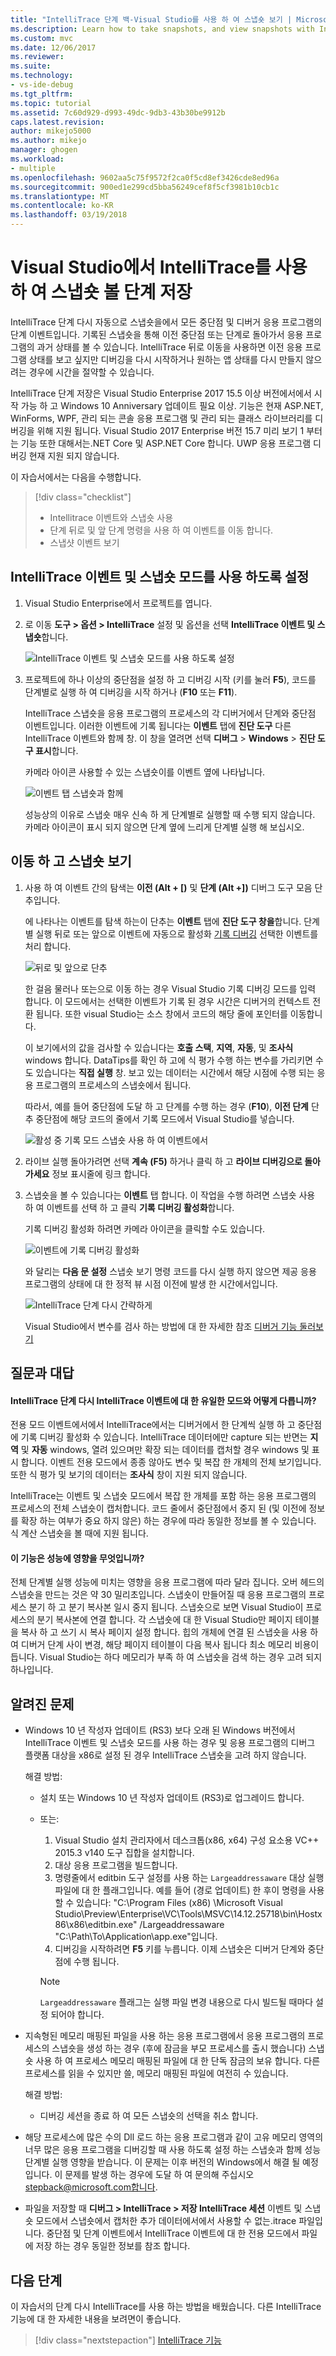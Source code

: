```yaml
---
title: "IntelliTrace 단계 백-Visual Studio를 사용 하 여 스냅숏 보기 | Microsoft Docs"
ms.description: Learn how to take snapshots, and view snapshots with IntelliTrace step-back
ms.custom: mvc
ms.date: 12/06/2017
ms.reviewer: 
ms.suite: 
ms.technology:
- vs-ide-debug
ms.tgt_pltfrm: 
ms.topic: tutorial
ms.assetid: 7c60d929-d993-49dc-9db3-43b30be9912b
caps.latest.revision: 
author: mikejo5000
ms.author: mikejo
manager: ghogen
ms.workload:
- multiple
ms.openlocfilehash: 9602aa5c75f9572f2ca0f5cd8ef3426cde8ed96a
ms.sourcegitcommit: 900ed1e299cd5bba56249cef8f5cf3981b10cb1c
ms.translationtype: MT
ms.contentlocale: ko-KR
ms.lasthandoff: 03/19/2018
---
```

# <a name="view-snapshots-using-intellitrace-step-back-in-visual-studio"></a>Visual Studio에서 IntelliTrace를 사용 하 여 스냅숏 볼 단계 저장

IntelliTrace 단계 다시 자동으로 스냅숏을에서 모든 중단점 및 디버거 응용 프로그램의 단계 이벤트입니다. 기록된 스냅숏을 통해 이전 중단점 또는 단계로 돌아가서 응용 프로그램의 과거 상태를 볼 수 있습니다. IntelliTrace 뒤로 이동을 사용하면 이전 응용 프로그램 상태를 보고 싶지만 디버깅을 다시 시작하거나 원하는 앱 상태를 다시 만들지 않으려는 경우에 시간을 절약할 수 있습니다.

IntelliTrace 단계 저장은 Visual Studio Enterprise 2017 15.5 이상 버전에서에서 시작 가능 하 고 Windows 10 Anniversary 업데이트 필요 이상. 기능은 현재 ASP.NET, WinForms, WPF, 관리 되는 콘솔 응용 프로그램 및 관리 되는 클래스 라이브러리를 디버깅을 위해 지원 됩니다. Visual Studio 2017 Enterprise 버전 15.7 미리 보기 1 부터는 기능 또한 대해서는.NET Core 및 ASP.NET Core 합니다. UWP 응용 프로그램 디버깅 현재 지원 되지 않습니다.

이 자습서에서는 다음을 수행합니다.

> [!div class="checklist"]
> * Intellitrace 이벤트와 스냅숏 사용
> * 단계 뒤로 및 앞 단계 명령을 사용 하 여 이벤트를 이동 합니다.
> * 스냅샷 이벤트 보기
  
## <a name="enable-intellitrace-events-and-snapshots-mode"></a>IntelliTrace 이벤트 및 스냅숏 모드를 사용 하도록 설정 

1. Visual Studio Enterprise에서 프로젝트를 엽니다.

1. 로 이동 **도구 > 옵션 > IntelliTrace** 설정 및 옵션을 선택 **IntelliTrace 이벤트 및 스냅숏**합니다. 

    ![IntelliTrace 이벤트 및 스냅숏 모드를 사용 하도록 설정](../debugger/media/intellitrace-enable-snapshots.png "IntelliTrace 이벤트를 사용 하도록 설정 및 스냅숏 모드")

1. 프로젝트에 하나 이상의 중단점을 설정 하 고 디버깅 시작 (키를 눌러 **F5**), 코드를 단계별로 실행 하 여 디버깅을 시작 하거나 (**F10** 또는 **F11**).

    IntelliTrace 스냅숏을 응용 프로그램의 프로세스의 각 디버거에서 단계와 중단점 이벤트입니다. 이러한 이벤트에 기록 됩니다는 **이벤트** 탭에 **진단 도구** 다른 IntelliTrace 이벤트와 함께 창. 이 창을 열려면 선택 **디버그** > **Windows** > **진단 도구 표시**합니다.

    카메라 아이콘 사용할 수 있는 스냅숏이를 이벤트 옆에 나타납니다. 

    ![이벤트 탭 스냅숏과 함께](../debugger/media/intellitrace-events-tab-with-snapshots.png "중단점 및 단계에 대 한 스냅숏이 포함 된 이벤트 탭")

    성능상의 이유로 스냅숏 매우 신속 하 게 단계별로 실행할 때 수행 되지 않습니다. 카메라 아이콘이 표시 되지 않으면 단계 옆에 느리게 단계별 실행 해 보십시오.

## <a name="navigate-and-view-snapshots"></a>이동 하 고 스냅숏 보기

1. 사용 하 여 이벤트 간의 탐색는 **이전 (Alt + [)** 및 **단계 (Alt +])** 디버그 도구 모음 단추입니다.

    에 나타나는 이벤트를 탐색 하는이 단추는 **이벤트** 탭에 **진단 도구 창을**합니다. 단계별 실행 뒤로 또는 앞으로 이벤트에 자동으로 활성화 [기록 디버깅](../debugger/historical-debugging.md) 선택한 이벤트를 처리 합니다.

    ![뒤로 및 앞으로 단추](../debugger/media/intellitrace-step-back-icons-description.png "단계 뒤로 및 앞으로 단계 단추")

    한 걸음 물러나 또는으로 이동 하는 경우 Visual Studio 기록 디버깅 모드를 입력 합니다. 이 모드에서는 선택한 이벤트가 기록 된 경우 시간은 디버거의 컨텍스트 전환 됩니다. 또한 visual Studio는 소스 창에서 코드의 해당 줄에 포인터를 이동합니다. 

    이 보기에서의 값을 검사할 수 있습니다는 **호출 스택**, **지역**, **자동**, 및 **조사식** windows 합니다. DataTips를 확인 하 고에 식 평가 수행 하는 변수를 가리키면 수도 있습니다는 **직접 실행** 창. 보고 있는 데이터는 시간에서 해당 시점에 수행 되는 응용 프로그램의 프로세스의 스냅숏에서 됩니다.

    따라서, 예를 들어 중단점에 도달 하 고 단계를 수행 하는 경우 (**F10**), **이전 단계** 단추 중단점에 해당 코드의 줄에서 기록 모드에서 Visual Studio를 넣습니다. 

    ![활성 중 기록 모드 스냅숏 사용 하 여 이벤트에서](../debugger/media/intellitrace-historical-mode-with-snapshot.png "활성 중 기록 모드 스냅숏 사용 하 여 이벤트에서")

2. 라이브 실행 돌아가려면 선택 **계속 (F5)** 하거나 클릭 하 고 **라이브 디버깅으로 돌아가세요** 정보 표시줄에 링크 합니다. 

3. 스냅숏을 볼 수 있습니다는 **이벤트** 탭 합니다. 이 작업을 수행 하려면 스냅숏 사용 하 여 이벤트를 선택 하 고 클릭 **기록 디버깅 활성화**합니다.

    기록 디버깅 활성화 하려면 카메라 아이콘을 클릭할 수도 있습니다.

    ![이벤트에 기록 디버깅 활성화](../debugger/media/intellitrace-activate-historical-debugging.png "이벤트에 기록 디버깅 활성화")

    와 달리는 **다음 문 설정** 스냅숏 보기 명령 코드를 다시 실행 하지 않으면 제공 응용 프로그램의 상태에 대 한 정적 뷰 시점 이전에 발생 한 시간에서입니다.

    ![IntelliTrace 단계 다시 간략하게](../debugger/media/intellitrace-step-back-overview.png "개요의 IntelliTrace 단계 저장")

    Visual Studio에서 변수를 검사 하는 방법에 대 한 자세한 참조 [디버거 기능 둘러보기](../debugger/debugger-feature-tour.md)  

## <a name="frequently-asked-questions"></a>질문과 대답

#### <a name="how-is-intellitrace-step-back-different-from-intellitrace-events-only-mode"></a>IntelliTrace 단계 다시 IntelliTrace 이벤트에 대 한 유일한 모드와 어떻게 다릅니까?

전용 모드 이벤트에서에서 IntelliTrace에서는 디버거에서 한 단계씩 실행 하 고 중단점에 기록 디버깅 활성화 수 있습니다. IntelliTrace 데이터에만 capture 되는 반면는 **지역** 및 **자동** windows, 열려 있으며만 확장 되는 데이터를 캡처할 경우 windows 및 표시 합니다. 이벤트 전용 모드에서 종종 않아도 변수 및 복잡 한 개체의 전체 보기입니다. 또한 식 평가 및 보기의 데이터는 **조사식** 창이 지원 되지 않습니다. 

IntelliTrace는 이벤트 및 스냅숏 모드에서 복잡 한 개체를 포함 하는 응용 프로그램의 프로세스의 전체 스냅숏이 캡처합니다. 코드 줄에서 중단점에서 중지 된 (및 이전에 정보를 확장 하는 여부가 중요 하지 않은) 하는 경우에 따라 동일한 정보를 볼 수 있습니다. 식 계산 스냅숏을 볼 때에 지원 됩니다.  

#### <a name="what-is-the-performance-impact-of-this-feature"></a>이 기능은 성능에 영향을 무엇입니까? 

전체 단계별 실행 성능에 미치는 영향을 응용 프로그램에 따라 달라 집니다. 오버 헤드의 스냅숏을 만드는 것은 약 30 밀리초입니다. 스냅숏이 만들어질 때 응용 프로그램의 프로세스 분기 하 고 분기 복사본 일시 중지 됩니다. 스냅숏으로 보면 Visual Studio이 프로세스의 분기 복사본에 연결 합니다. 각 스냅숏에 대 한 Visual Studio만 페이지 테이블을 복사 하 고 쓰기 시 복사 페이지 설정 합니다. 힙의 개체에 연결 된 스냅숏을 사용 하 여 디버거 단계 사이 변경, 해당 페이지 테이블이 다음 복사 됩니다 최소 메모리 비용이 듭니다. Visual Studio는 하다 메모리가 부족 하 여 스냅숏을 검색 하는 경우 고려 되지 하나입니다.
 
## <a name="known-issues"></a>알려진 문제  
* Windows 10 년 작성자 업데이트 (RS3) 보다 오래 된 Windows 버전에서 IntelliTrace 이벤트 및 스냅숏 모드를 사용 하는 경우 및 응용 프로그램의 디버그 플랫폼 대상을 x86로 설정 된 경우 IntelliTrace 스냅숏을 고려 하지 않습니다.

    해결 방법:
    * 설치 또는 Windows 10 년 작성자 업데이트 (RS3)로 업그레이드 합니다. 
    * 또는: 
        1. Visual Studio 설치 관리자에서 데스크톱(x86, x64) 구성 요소용 VC++ 2015.3 v140 도구 집합을 설치합니다.
        2. 대상 응용 프로그램을 빌드합니다.
        3. 명령줄에서 editbin 도구 설정를 사용 하는 `Largeaddressaware` 대상 실행 파일에 대 한 플래그입니다. 예를 들어 (경로 업데이트) 한 후이 명령을 사용할 수 있습니다: "C:\Program Files (x86) \Microsoft Visual Studio\Preview\Enterprise\VC\Tools\MSVC\14.12.25718\bin\Hostx86\x86\editbin.exe" /Largeaddressaware "C:\Path\To\Application\app.exe"입니다.
        4. 디버깅을 시작하려면 **F5** 키를 누릅니다. 이제 스냅숏은 디버거 단계와 중단점에 수행 됩니다.

        > [!Note]
        > `Largeaddressaware` 플래그는 실행 파일 변경 내용으로 다시 빌드될 때마다 설정 되어야 합니다.

* 지속형된 메모리 매핑된 파일을 사용 하는 응용 프로그램에서 응용 프로그램의 프로세스의 스냅숏을 생성 하는 경우 (후에 잠금을 부모 프로세스를 출시 했습니다) 스냅숏 사용 하 여 프로세스 메모리 매핑된 파일에 대 한 단독 잠금의 보유 합니다. 다른 프로세스를 읽을 수 있지만 쓸, 메모리 매핑된 파일에 여전히 수 있습니다.

    해결 방법:
    * 디버깅 세션을 종료 하 여 모든 스냅숏의 선택을 취소 합니다. 

* 해당 프로세스에 많은 수의 Dll 로드 하는 응용 프로그램과 같이 고유 메모리 영역의 너무 많은 응용 프로그램을 디버깅할 때 사용 하도록 설정 하는 스냅숏과 함께 성능 단계별 실행 영향을 받습니다. 이 문제는 이후 버전의 Windows에서 해결 될 예정입니다. 이 문제를 발생 하는 경우에 도달 하 여 문의해 주십시오 stepback@microsoft.com합니다. 

* 파일을 저장할 때 **디버그 > IntelliTrace > 저장 IntelliTrace 세션** 이벤트 및 스냅숏 모드에서 스냅숏에서 캡처한 추가 데이터에서에서 사용할 수 없는.itrace 파일입니다. 중단점 및 단계 이벤트에서 IntelliTrace 이벤트에 대 한 전용 모드에서 파일에 저장 하는 경우 동일한 정보를 참조 합니다. 

## <a name="next-steps"></a>다음 단계

이 자습서의 단계 다시 IntelliTrace를 사용 하는 방법을 배웠습니다. 다른 IntelliTrace 기능에 대 한 자세한 내용을 보려면이 좋습니다.

> [!div class="nextstepaction"]
> [IntelliTrace 기능](../debugger/intellitrace-features.md)
